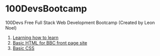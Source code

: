 # 100DevsBootcamp
100Devs Free Full Stack Web Development Bootcamp (Created by Leon Noel)

<ol>
  <li><a href="https://www.coursera.org/learn/learning-how-to-learn">Learning how to learn</a></li>
   <li><a href="https://github.com/ArnoldPires/100DevsBootcamp/tree/main/class02-materials/bbc-site">Basic HTML for BBC front page site</a></li>
   <li><a href="https://github.com/ArnoldPires/100DevsBootcamp/tree/main/class03-materials">Basic CSS</a></li>
 </ol>
